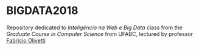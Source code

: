 # BIGDATA2018

Repository dedicated to *Inteligência na Web e Big Data* class from the *Graduate Course in Computer Science* from UFABC, lectured by professor [Fabrício Olivetti](https://folivetti.github.io/)